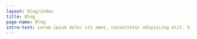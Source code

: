 ```yaml
---
layout: blog/index
title: Blog
page-name: Blog
intro-text: Lorem ipsum dolor sit amet, consectetur adipiscing elit. Vivamus auctor gravida rutrum. Phasellus magna quam, porttitor eget tempus condimentum, ornare ac metus. Maecenas at ultrices ex.
---
```

